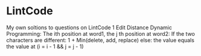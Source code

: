 # LintCode
My own soltions to questions on LintCode
1 Edit Distance
Dynamic Programming: The ith position at word1, the j th position at word2:
                     If the two characters are different: 1 + Min(delete, add, replace)
                     else: the value equals the value at (i = i - 1 && j = j - 1)
